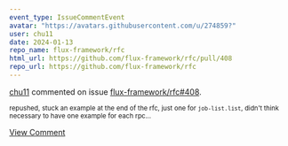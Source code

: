 ```yaml
---
event_type: IssueCommentEvent
avatar: "https://avatars.githubusercontent.com/u/274859?"
user: chu11
date: 2024-01-13
repo_name: flux-framework/rfc
html_url: https://github.com/flux-framework/rfc/pull/408
repo_url: https://github.com/flux-framework/rfc
---
```


<a href='https://github.com/chu11' target='_blank'>chu11</a> commented on issue <a href='https://github.com/flux-framework/rfc/pull/408' target='_blank'>flux-framework/rfc#408</a>.

<small>repushed, stuck an example at the end of the rfc, just one for `job-list.list`, didn't think necessary to have one example for each rpc...</small>

<a href='https://github.com/flux-framework/rfc/pull/408' target='_blank'>View Comment</a>